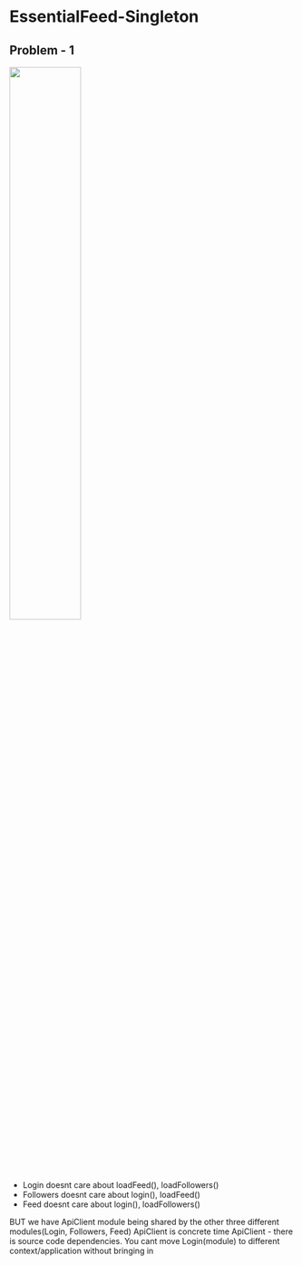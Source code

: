 # EssentialFeed-Singleton
## Problem - 1 
<img src="https://github.com/mbayi-ios/EssentialFeed-Singleton/assets/91916741/18a81020-238b-45e0-8299-e8b38813202a" width="50%" />

- Login doesnt care about loadFeed(), loadFollowers()
- Followers doesnt care about login(), loadFeed()
- Feed doesnt care about login(), loadFollowers()

BUT we have ApiClient module being shared by the other three different modules(Login, Followers, Feed) 
ApiClient is concrete time ApiClient - there is source code dependencies. You cant move Login(module) to different context/application without bringing in

